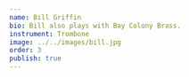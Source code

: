 ```yaml
---
name: Bill Griffin
bio: Bill also plays with Bay Colony Brass.
instrument: Trombone
image: ../../images/bill.jpg
order: 3
publish: true
---
```


